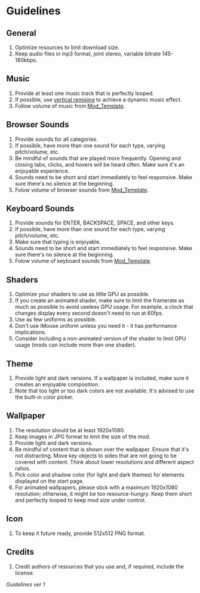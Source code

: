 # Guidelines

## General

1. Optimize resources to limit download size.
2. Keep audio files in mp3 format, joint stereo, variable bitrate 145-180kbps.

## Music

1. Provide at least one music track that is perfectly looped.
2. If possible, use [vertical remixing](mods.md#background-music) to achieve a dynamic music effect.
3. Follow volume of music from [Mod_Template](Mod_Template/music).

## Browser Sounds

1. Provide sounds for all categories.
2. If possible, have more than one sound for each type, varying pitch/volume, etc.
3. Be mindful of sounds that are played more frequently. Opening and closing tabs, clicks, and hovers will be heard often. Make sure it's an enjoyable experience.
4. Sounds need to be short and start immediately to feel responsive. Make sure there's no silence at the beginning.
5. Folow volume of browser sounds from [Mod_Template](Mod_Template/sound).

## Keyboard Sounds

1. Provide sounds for ENTER, BACKSPACE, SPACE, and other keys.
2. If possible, have more than one sound for each type, varying pitch/volume, etc.
3. Make sure that typing is enjoyable.
4. Sounds need to be short and start immediately to feel responsive. Make sure there's no silence at the beginning.
5. Folow volume of keyboard sounds from [Mod_Template](Mod_Template/keyboard).

## Shaders

1. Optimize your shaders to use as little GPU as possible.
2. If you create an animated shader, make sure to limit the framerate as much as possible to avoid useless GPU usage. For example, a clock that changes display every second doesn't need to run at 60fps.
3. Use as few uniforms as possible.
4. Don't use iMouse uniform unless you need it - it has performance implications.
5. Consider including a non-animated version of the shader to limit GPU usage (mods can include more than one shader).

## Theme

1. Provide light and dark versions. If a wallpaper is included, make sure it creates an enjoyable composition.
2. Note that too light or too dark colors are not available. It's advised to use the built-in color picker.

## Wallpaper

1. The resolution should be at least 1920x1080.
2. Keep images in JPG format to limit the size of the mod.
3. Provide light and dark versions.
4. Be mindful of content that is shown over the wallpaper. Ensure that it's not distracting. Move key objects to sides that are not going to be covered with content. Think about lower resolutions and different aspect ratios.
5. Pick color and shadow color (for light and dark themes) for elements displayed on the start page.
6. For animated wallpapers, please stick with a maximum 1920x1080 resolution; otherwise, it might be too resource-hungry. Keep them short and perfectly looped to keep mod size under control.

## Icon

1. To keep it future ready, provide 512x512 PNG format.

## Credits

1. Credit authors of resources that you use and, if required, include the license.


_Guidelines ver 1_
